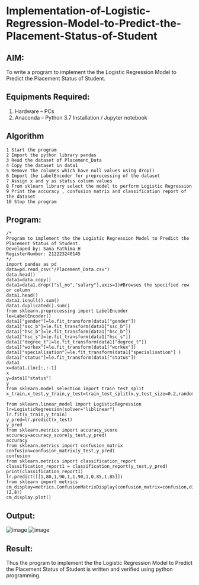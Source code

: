# Implementation-of-Logistic-Regression-Model-to-Predict-the-Placement-Status-of-Student

## AIM:
To write a program to implement the the Logistic Regression Model to Predict the Placement Status of Student.

## Equipments Required:
1. Hardware – PCs
2. Anaconda – Python 3.7 Installation / Jupyter notebook

## Algorithm
```
1 Start the program
2 Import the python library pandas
3 Read the dataset of Placement_Data
4 Copy the dataset in data1
5 Remove the columns which have null values using drop()
6 Import the LabelEncoder for preprocessing of the dataset
7 Assign x and y as status column values
8 From sklearn library select the model to perform Logistic Regression
9 Print the accuracy , confusion matrix and classification report of the dataset
10 Stop the program
```
## Program:
```
/*
Program to implement the the Logistic Regression Model to Predict the Placement Status of Student.
Developed by: Sana Fathima H
RegisterNumber: 212223240145
*/
import pandas as pd
data=pd.read_csv("/Placement_Data.csv")
data.head()
data1=data.copy()
data1=data1.drop(["sl_no","salary"],axis=1)#Browses the specified row or column
data1.head()
data1.isnull().sum()
data1.duplicated().sum()
from sklearn.preprocessing import LabelEncoder
le=LabelEncoder()
data1["gender"]=le.fit_transform(data1["gender"])
data1["ssc_b"]=le.fit_transform(data1["ssc_b"])
data1["hsc_b"]=le.fit_transform(data1["hsc_b"])
data1["hsc_s"]=le.fit_transform(data1["hsc_s"])
data1["degree_t"]=le.fit_transform(data1["degree_t"])
data1["workex"]=le.fit_transform(data1["workex"])
data1["specialisation"]=le.fit_transform(data1["specialisation"] )
data1["status"]=le.fit_transform(data1["status"])
data1
x=data1.iloc[:,:-1]
x
y=data1["status"]
y
from sklearn.model_selection import train_test_split
x_train,x_test,y_train,y_test=train_test_split(x,y,test_size=0.2,random_state=0)

from sklearn.linear_model import LogisticRegression
lr=LogisticRegression(solver="liblinear")
lr.fit(x_train,y_train)
y_pred=lr.predict(x_test)
y_pred
from sklearn.metrics import accuracy_score
accuracy=accuracy_score(y_test,y_pred)
accuracy
from sklearn.metrics import confusion_matrix
confusion=confusion_matrix(y_test,y_pred)
confusion
from sklearn.metrics import classification_report
classification_report1 = classification_report(y_test,y_pred)
print(classification_report1)
lr.predict([[1,80,1,90,1,1,90,1,0,85,1,85]])
from sklearn import metrics
cm_display=metrics.ConfusionMatrixDisplay(confusion_matrix=confusion,display_labels=(2,8))
cm_display.plot()
```

## Output:
![image](https://github.com/Sanafathima95773/Implementation-of-Logistic-Regression-Model-to-Predict-the-Placement-Status-of-Student/assets/147084627/8831c474-8f7a-4f43-98b2-287768ced475)
![image](https://github.com/Sanafathima95773/Implementation-of-Logistic-Regression-Model-to-Predict-the-Placement-Status-of-Student/assets/147084627/541e2a18-7a89-4020-a867-8057ad594edd)




## Result:
Thus the program to implement the the Logistic Regression Model to Predict the Placement Status of Student is written and verified using python programming.
